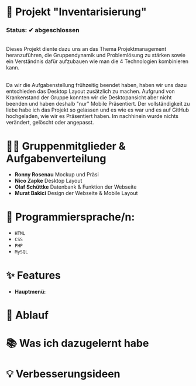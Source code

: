 # 📁 Projekt "Inventarisierung"
### Status: ✔ abgeschlossen 
 
<br>Dieses Projekt diente dazu uns an das Thema Projektmanagement heranzuführen, die Gruppendynamik und Problemlösung zu stärken sowie ein Verständnis dafür aufzubauen wie man die 4 Technologien kombinieren kann.

<br>Da wir die Aufgabenstellung frühzeitig beendet haben, haben wir uns dazu entschieden das Desktop Layout zusätzlich zu machen. Aufgrund von Krankenstand der Gruppe konnten wir die Desktopansicht aber nicht beenden und haben deshalb "nur" Mobile Präsentiert. Der vollständigkeit zu liebe habe ich das Projekt so gelassen und es wie es war und es auf GitHub hochgeladen, wie wir es Präsentiert haben. Im nachhinein wurde nichts verändert, gelöscht oder angepasst.
 
# 👨‍💻 Gruppenmitglieder & Aufgabenverteilung
- <b>Ronny Rosenau</b>
Mockup und Präsi
- <b>Nico Zapke</b>
Desktop Layout
- <b>Olaf Schüttke</b>
Datenbank & Funktion der Webseite
- <b>Murat Bakici</b>
Design der Webseite & Mobile Layout
 
# 🧰 Programmiersprache/n:
- `HTML`
- `CSS`
- `PHP`
- `MySQL`

# ✨ Features
- **Hauptmenü:**

# 🔄 Ablauf

# 📚 Was ich dazugelernt habe

# 💡 Verbesserungsideen
